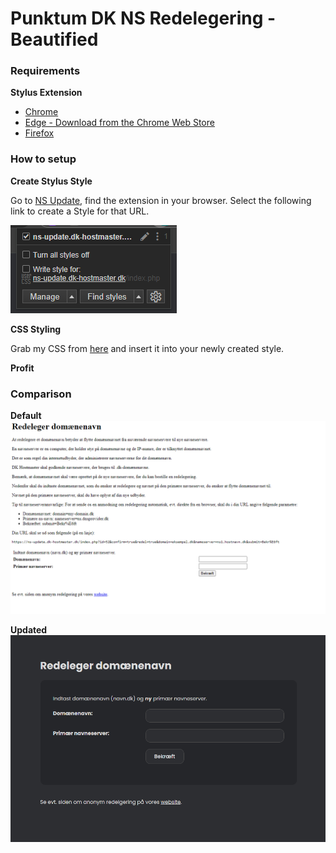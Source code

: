 # Punktum DK NS Redelegering - Beautified


### Requirements

**Stylus Extension**
- [Chrome](https://chrome.google.com/webstore/detail/stylus/clngdbkpkpeebahjckkjfobafhncgmne)
- [Edge - Download from the Chrome Web Store](https://chrome.google.com/webstore/detail/stylus/clngdbkpkpeebahjckkjfobafhncgmne)
- [Firefox](https://addons.mozilla.org/en-US/firefox/addon/styl-us/)


### How to setup

**Create Stylus Style**

Go to [NS Update](https://ns-update.dk-hostmaster.dk/da), find the extension in your browser.
Select the following link to create a Style for that URL.

![ns guide](guide-ns.png)

**CSS Styling**

Grab my CSS from [here](/styles.css) and insert it into your newly created style.

**Profit**


### Comparison
**Default**
![default](default.png)

**Updated**
![updated](updated.png)
